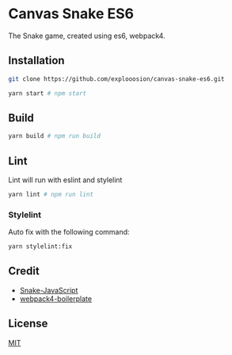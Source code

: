# Canvas Snake ES6
The Snake game, created using es6, webpack4.

## Installation

```bash
git clone https://github.com/explooosion/canvas-snake-es6.git
```

```bash
yarn start # npm start
```

## Build

```bash
yarn build # npm run build
```

## Lint

Lint will run with eslint and stylelint

```bash
yarn lint # npm run lint
```

### Stylelint 

Auto fix with the following command:

```bash
yarn stylelint:fix
```

## Credit

- [Snake-JavaScript](https://github.com/CodeExplainedRepo/Snake-JavaScript)
- [webpack4-boilerplate](https://github.com/explooosion/webpack4-boilerplate)

## License

[MIT](https://opensource.org/licenses/MIT)